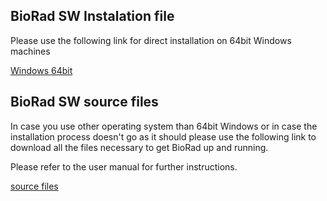 ## BioRad SW Instalation file
Please use the following link for direct installation on 64bit Windows machines

[Windows 64bit](https://astra.nti.tul.cz/~jakub.riha/BioRad_1.0.3_x86_64.exe)

## BioRad SW source files
In case you use other operating system than 64bit Windows or in case the installation process doesn't go as it should please use the following link to download all the files necessary to get BioRad up and running.

Please refer to the user manual for further instructions.

[source files](https://astra.nti.tul.cz/~jakub.riha/BIORAD_GUI_source.zip)
